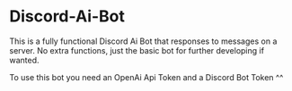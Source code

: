 # Discord-Ai-Bot

This is a fully functional Discord Ai Bot that responses to messages on a server.
No extra functions, just the basic bot for further developing if wanted.

To use this bot you need an OpenAi Api Token and a Discord Bot Token ^^
